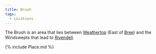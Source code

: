 ```yaml
---
title: Brush
tags:
  - Locations
---
```

The Brush is an area that lies between
[Weathertop](Weathertop "wikilink") (East of [Bree](Bree "wikilink"))
and the Windswepts that lead to [Rivendell](Rivendell "wikilink").

{% include Place.md %}
